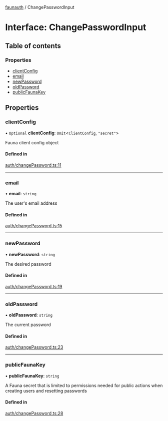 [faunauth](../index.md) / ChangePasswordInput

# Interface: ChangePasswordInput

## Table of contents

### Properties

- [clientConfig](ChangePasswordInput.md#clientconfig)
- [email](ChangePasswordInput.md#email)
- [newPassword](ChangePasswordInput.md#newpassword)
- [oldPassword](ChangePasswordInput.md#oldpassword)
- [publicFaunaKey](ChangePasswordInput.md#publicfaunakey)

## Properties

### clientConfig

• `Optional` **clientConfig**: `Omit`<`ClientConfig`, ``"secret"``\>

Fauna client config object

#### Defined in

[auth/changePassword.ts:11](https://github.com/alexnitta/faunauth/blob/d68d595/src/auth/changePassword.ts#L11)

___

### email

• **email**: `string`

The user's email address

#### Defined in

[auth/changePassword.ts:15](https://github.com/alexnitta/faunauth/blob/d68d595/src/auth/changePassword.ts#L15)

___

### newPassword

• **newPassword**: `string`

The desired password

#### Defined in

[auth/changePassword.ts:19](https://github.com/alexnitta/faunauth/blob/d68d595/src/auth/changePassword.ts#L19)

___

### oldPassword

• **oldPassword**: `string`

The current password

#### Defined in

[auth/changePassword.ts:23](https://github.com/alexnitta/faunauth/blob/d68d595/src/auth/changePassword.ts#L23)

___

### publicFaunaKey

• **publicFaunaKey**: `string`

A Fauna secret that is limited to permissions needed for public actions when creating users
and resetting passwords

#### Defined in

[auth/changePassword.ts:28](https://github.com/alexnitta/faunauth/blob/d68d595/src/auth/changePassword.ts#L28)
